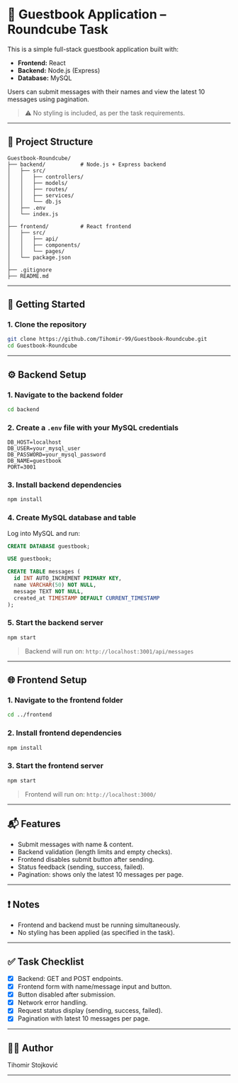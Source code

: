 # 📝 Guestbook Application – Roundcube Task

This is a simple full-stack guestbook application built with:

- **Frontend:** React
- **Backend:** Node.js (Express)
- **Database:** MySQL

Users can submit messages with their names and view the latest 10 messages using pagination.

> ⚠️ No styling is included, as per the task requirements.

---

## 📁 Project Structure

```
Guestbook-Roundcube/
├── backend/           # Node.js + Express backend
│   ├── src/
│   │   ├── controllers/
│   │   ├── models/
│   │   ├── routes/
│   │   ├── services/
│   │   └── db.js
│   ├── .env
│   └── index.js
│
├── frontend/          # React frontend
│   ├── src/
│   │   ├── api/
│   │   ├── components/
│   │   └── pages/
│   └── package.json
│
├── .gitignore
├── README.md
```

---

## 🚀 Getting Started

### 1. Clone the repository

```bash
git clone https://github.com/Tihomir-99/Guestbook-Roundcube.git
cd Guestbook-Roundcube
``` 

---

## ⚙️ Backend Setup

### 1. Navigate to the backend folder

```bash
cd backend
```

### 2. Create a `.env` file with your MySQL credentials

```
DB_HOST=localhost
DB_USER=your_mysql_user
DB_PASSWORD=your_mysql_password
DB_NAME=guestbook
PORT=3001
```

### 3. Install backend dependencies

```bash
npm install
```

### 4. Create MySQL database and table

Log into MySQL and run:

```sql
CREATE DATABASE guestbook;

USE guestbook;

CREATE TABLE messages (
  id INT AUTO_INCREMENT PRIMARY KEY,
  name VARCHAR(50) NOT NULL,
  message TEXT NOT NULL,
  created_at TIMESTAMP DEFAULT CURRENT_TIMESTAMP
);
```

### 5. Start the backend server

```bash
npm start
```

> Backend will run on: `http://localhost:3001/api/messages`

---

## 🌐 Frontend Setup

### 1. Navigate to the frontend folder

```bash
cd ../frontend
```

### 2. Install frontend dependencies

```bash
npm install
```

### 3. Start the frontend server

```bash
npm start
```

> Frontend will run on: `http://localhost:3000/`

---

## 📬 Features

- Submit messages with name & content.
- Backend validation (length limits and empty checks).
- Frontend disables submit button after sending.
- Status feedback (sending, success, failed).
- Pagination: shows only the latest 10 messages per page.

---

## ❗ Notes

- Frontend and backend must be running simultaneously.
- No styling has been applied (as specified in the task).

---

## ✅ Task Checklist

- [x] Backend: GET and POST endpoints.
- [x] Frontend form with name/message input and button.
- [x] Button disabled after submission.
- [x] Network error handling.
- [x] Request status display (sending, success, failed).
- [x] Pagination with latest 10 messages per page.

---

## 🧑‍💻 Author

Tihomir Stojković

---

